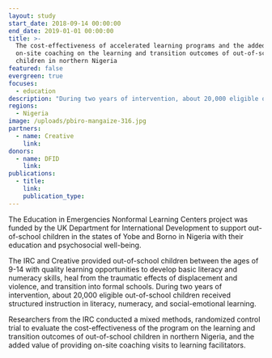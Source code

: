 ```yaml
---
layout: study
start_date: 2018-09-14 00:00:00
end_date: 2019-01-01 00:00:00
title: >-
  The cost-effectiveness of accelerated learning programs and the added value of
  on-site coaching on the learning and transition outcomes of out-of-school
  children in northern Nigeria
featured: false
evergreen: true
focuses:
  - education
description: "During two years of intervention, about 20,000 eligible out-of-school children will receive structured instruction in literacy, numeracy, and social-emotional learning.\_Researchers from the IRC are conducting a mixed methods, randomized control trial to evaluate the cost-effectiveness of the program on the learning and transition outcomes."
regions:
  - Nigeria
image: /uploads/pbiro-mangaize-316.jpg
partners:
  - name: Creative
    link:
donors:
  - name: DFID
    link:
publications:
  - title:
    link:
    publication_type:
---
```


The Education in Emergencies Nonformal Learning Centers project was funded by the UK Department for International Development to support out-of-school children in the states of Yobe and Borno in Nigeria with their education and psychosocial well-being.

The IRC and Creative provided out-of-school children between the ages of 9-14 with quality learning opportunities to develop basic literacy and numeracy skills, heal from the traumatic effects of displacement and violence, and transition into formal schools. During two years of intervention, about 20,000 eligible out-of-school children received structured instruction in literacy, numeracy, and social-emotional learning.&nbsp;

Researchers from the IRC conducted a mixed methods, randomized control trial to evaluate the cost-effectiveness of the program on the learning and transition outcomes of out-of-school children in northern Nigeria, and the added value of providing on-site coaching visits to learning facilitators.
